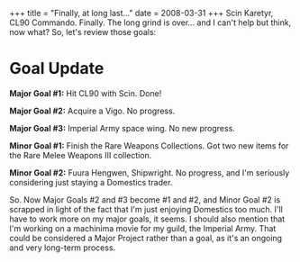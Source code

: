 +++
title = "Finally, at long last..."
date = 2008-03-31
+++
Scin Karetyr, CL90 Commando. Finally. The long grind is over... and I can't help but think, now what? So, let's review those goals:

# Goal Update

**Major Goal #1:** Hit CL90 with Scin. Done!

**Major Goal #2:** Acquire a Vigo. No progress.

**Major Goal #3:** Imperial Army space wing. No new progress.

**Minor Goal #1:** Finish the Rare Weapons Collections. Got two new items for the Rare Melee Weapons III collection.

**Minor Goal #2:** Fuura Hengwen, Shipwright. No progress, and I'm seriously considering just staying a Domestics trader.

So. Now Major Goals #2 and #3 become #1 and #2, and Minor Goal #2 is scrapped in light of the fact that I'm just enjoying Domestics too much. I'll have to work more on my major goals, it seems. I should also mention that I'm working on a machinima movie for my guild, the Imperial Army. That could be considered a Major Project rather than a goal, as it's an ongoing and very long-term process.
